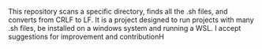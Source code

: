 This repository scans a specific directory, finds all the .sh files, and converts from CRLF to LF.  It is a project designed to run projects with many .sh files, be installed on a windows system and running a WSL.  I accept suggestions for improvement and contributionH
